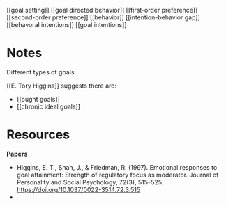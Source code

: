 [[goal setting]]
[[goal directed behavior]]
[[first-order preference]]
[[second-order preference]]
[[behavior]]
[[intention-behavior gap]]
[[behavoral intentions]]
[[goal intentions]]

# Notes

Different types of goals.

[[E. Tory Higgins]] suggests there are:
- [[ought goals]]
- [[chronic ideal goals]]

# Resources
**Papers**
- Higgins, E. T., Shah, J., & Friedman, R. (1997). Emotional responses to goal attainment: Strength of regulatory focus as moderator. Journal of Personality and Social Psychology, 72(3), 515–525. https://doi.org/10.1037/0022-3514.72.3.515
- 